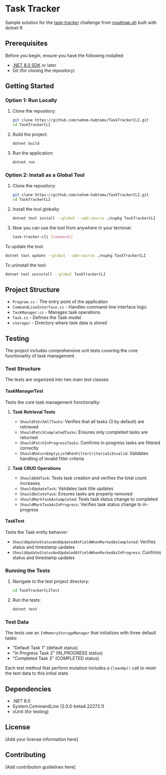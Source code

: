 # Task Tracker
Sample solution for the [task-tracker](https://roadmap.sh/projects/task-tracker) challenge from [roadmap.sh](https://roadmap.sh/) built with dotnet 8

## Prerequisites

Before you begin, ensure you have the following installed:
- [.NET 8.0 SDK](https://dotnet.microsoft.com/download/dotnet/8.0) or later
- Git (for cloning the repository)




## Getting Started

### Option 1: Run Locally

1. Clone the repository:
   ```bash
   git clone https://github.com/nahom-habtamu/TaskTrackerCLI.git
   cd TaskTrackerCLI
   ```

2. Build the project:
   ```bash
   dotnet build
   ```

3. Run the application:
   ```bash
   dotnet run
   ```

### Option 2: Install as a Global Tool

1. Clone the repository:
   ```bash
   git clone https://github.com/nahom-habtamu/TaskTrackerCLI.git
   cd TaskTrackerCLI
   ```

2. Install the tool globally:
   ```bash
   dotnet tool install --global --add-source ./nupkg TaskTrackerCLI
   ```

3. Now you can use the tool from anywhere in your terminal:
   ```bash
   task-tracker-cli [commands]
   ```

To update the tool:
```bash
dotnet tool update --global --add-source ./nupkg TaskTrackerCLI
```

To uninstall the tool:
```bash
dotnet tool uninstall --global TaskTrackerCLI
```

## Project Structure

- `Program.cs` - The entry point of the application
- `CommandLineInterface.cs` - Handles command-line interface logic
- `TaskManager.cs` - Manages task operations
- `Task.cs` - Defines the Task model
- `storage/` - Directory where task data is stored

## Testing

The project includes comprehensive unit tests covering the core functionality of task management.

### Test Structure

The tests are organized into two main test classes:

#### TaskManagerTest
Tests the core task management functionality:

1. **Task Retrieval Tests**
   - `ShouldFetchAllTasks`: Verifies that all tasks (3 by default) are retrieved
   - `ShouldFetchCompletedTasks`: Ensures only completed tasks are returned
   - `ShouldFetchInProgressTasks`: Confirms in-progress tasks are filtered correctly
   - `ShouldReturnEmptyListWhenFilterCriteriaIsInvalid`: Validates handling of invalid filter criteria

2. **Task CRUD Operations**
   - `ShouldAddTask`: Tests task creation and verifies the total count increases
   - `ShouldUpdateTask`: Validates task title updates
   - `ShouldDeleteTask`: Ensures tasks are properly removed
   - `ShouldMarkTaskAsCompleted`: Tests task status change to completed
   - `ShouldMarkTaskAsInProgress`: Verifies task status change to in-progress

#### TaskTest
Tests the Task entity behavior:
- `ShouldUpdateStatusAndUpdatedAtFieldWhenMarkedAsCompleted`: Verifies status and timestamp updates
- `ShouldUpdateStatusAndUpdatedAtFieldWhenMarkedAsInProgress`: Confirms status and timestamp updates

### Running the Tests

1. Navigate to the test project directory:
   ```bash
   cd TaskTrackerCLITest
   ```
2. Run the tests:
   ```bash
   dotnet test
   ```

### Test Data

The tests use an `InMemoryStorageManager` that initializes with three default tasks:
- "Default Task 1" (default status)
- "In Progress Task 2" (IN_PROGRESS status)
- "Completed Task 3" (COMPLETED status)

Each test method that perform mutation includes a `CleanUp()` call to reset the test data to this initial state.

## Dependencies

- .NET 8.0
- System.CommandLine (2.0.0-beta4.22272.1)
- xUnit (for testing)

## License

[Add your license information here]

## Contributing

[Add contribution guidelines here]
